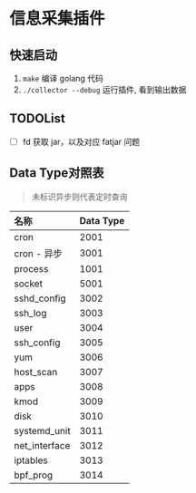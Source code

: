 # 信息采集插件

## 快速启动

1. `make` 编译 golang 代码
2. `./collector --debug` 运行插件, 看到输出数据

## TODOList

- [ ] fd 获取 jar，以及对应 fatjar 问题

## Data Type对照表

> 未标识异步则代表定时查询

|名称|Data Type|
|:-|:-|
|cron|2001|
|cron - 异步|3001|
|process|1001|
|socket|5001|
|sshd_config|3002|
|ssh_log|3003|
|user|3004|
|ssh_config|3005|
|yum|3006|
|host_scan|3007|
|apps|3008|
|kmod|3009|
|disk|3010|
|systemd_unit|3011|
|net_interface|3012|
|iptables|3013|
|bpf_prog|3014|
